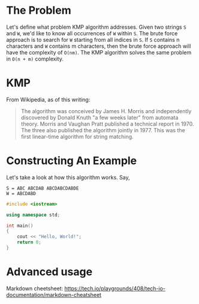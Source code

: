 # The Problem

Let's define what problem KMP algorithm addresses. Given two strings `S` and `W`, we'd like to know all occurrences of `W` within `S`. The brute force approach is to search for `W` starting from all indices in `S`. If `S` contains n characters and `W` contains m characters, then the brute force approach will have the complexity of `O(nm)`. The KMP algorithm solves the same problem in `O(n + m)` complexity.

# KMP

From Wikipedia, as of this writing:

> The algorithm was conceived by James H. Morris and independently discovered by Donald Knuth "a few weeks later" from automata theory. Morris and Vaughan Pratt published a technical report in 1970. The three also published the algorithm jointly in 1977.
> This was the first linear-time algorithm for string matching.

# Constructing An Example

Let's take a look at how this algorithm works. Say,

```
S = ABC ABCDAB ABCDABCDABDE
W = ABCDABD
```

```C++ runnable
#include <iostream>

using namespace std;

int main() 
{
    cout << "Hello, World!";
    return 0;
}
```

# Advanced usage

Markdown cheetsheet: https://tech.io/playgrounds/408/tech-io-documentation/markdown-cheatsheet
